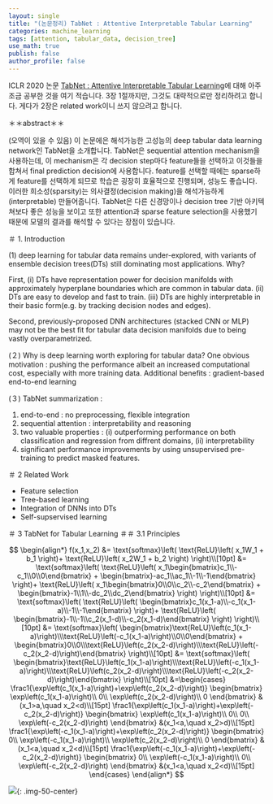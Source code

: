```yaml
---
layout: single
title: "(논문정리) TabNet : Attentive Interpretable Tabular Learning"
categories: machine_learning
tags: [attention, tabular_data, decision_tree]
use_math: true
publish: false
author_profile: false
---
```


ICLR 2020 논문 [TabNet : Attentive Interpretable Tabular Learning](https://ojs.aaai.org/index.php/AAAI/article/view/16826)에 대해 아주 조금 공부한 것을 여기 적습니다.
3장 1절까지만, 그것도 대략적으로만 정리하려고 합니다.
게다가 2장은 related work이니 쓰지 않으려고 합니다.

＊＊abstract＊＊

(오역이 있을 수 있음) 이 논문에은 해석가능한 고성능의 deep tabular data learning network인 TabNet을 소개합니다.
TabNet은 sequential attention mechanism을 사용하는데, 이 mechanism은 각 decision step마다 feature들을 선택하고 이것들을 합쳐서 final prediction decision에 사용합니다.
feature를 선택할 때에는 sparse하게 feature를 선택하게 되므로 학습은 굉장히 효율적으로 진행되며, 성능도 좋습니다.
이러한 희소성(sparsity)는 의사결정(decision making)을 해석가능하게(interpretable) 만들어줍니다.
TabNet은 다른 신경망이나 decision tree 기반 아키텍쳐보다 좋은 성능을 보이고 또한 attention과 sparse feature selection을 사용했기 때문에 모델의 결과를 해석할 수 있다는 장점이 있습니다.

＃ 1. Introduction

(1)
deep learning for tabular data remains under-explored, with variants of ensemble decision trees(DTs) still dominating most applications.
Why?

First,
(i) DTs have representation power for decision manifolds with approximately hyperplane boundaries which are common in tabular data.
(ii) DTs are easy to develop and fast to train.
(iii) DTs are highly interpretable in their basic form(e.g. by tracking decision nodes and edges).

Second,
previously-proposed DNN architectures (stacked CNN or MLP) may not be the best fit for tabular data decision manifolds due to being vastly overparametrized.

(２)
Why is deep learning worth exploring for tabular data?
One obvious motivation : pushing the performance albeit an increased computational cost, especially with more training data.
Additional benefits : gradient-based end-to-end learning

(３) TabNet summarization :

1. end-to-end : no preprocessing, flexible integration
2. sequential attention : interpretability and reasoning
3. two valuable properties : (i) outperforming performance on both classification and regression from diffrent domains, (ii) interpretability
4. significant performance improvements by using unsupervised pre-training to predict masked features.



＃ 2 Related Work
 - Feature selection
 - Tree-based learning
 - Integration of DNNs into DTs
 - Self-supservised learning



＃ 3 TabNet for Tabular Learning
＃＃ 3.1 Principles

$$
\begin{align*}
f(x_1,x_2)
&=
\text{softmax}\left(
    \text{ReLU}\left(
        x_1W_1 + b_1
    \right)+
    \text{ReLU}\left(
        x_2W_1 + b_2
    \right)
    \right)\\[10pt]
&=
\text{softmax}\left(
    \text{ReLU}\left(
        x_1\begin{bmatrix}c_1\\-c_1\\0\\0\end{bmatrix} + \begin{bmatrix}-ac_1\\ac_1\\-1\\-1\end{bmatrix}
    \right)+
    \text{ReLU}\left(
        x_1\begin{bmatrix}0\\0\\c_2\\-c_2\end{bmatrix} + \begin{bmatrix}-1\\1\\-dc_2\\dc_2\end{bmatrix}
    \right)
    \right)\\[10pt]
&=
\text{softmax}\left(
    \text{ReLU}\left(
        \begin{bmatrix}c_1(x_1-a)\\-c_1(x_1-a)\\-1\\-1\end{bmatrix}
    \right)+
    \text{ReLU}\left(
        \begin{bmatrix}-1\\-1\\c_2(x_1-d)\\-c_2(x_1-d)\end{bmatrix}
    \right)
    \right)\\[10pt]
&=
\text{softmax}\left(
    \begin{bmatrix}\text{ReLU}\left(c_1(x_1-a)\right)\\\text{ReLU}\left(-c_1(x_1-a)\right)\\0\\0\end{bmatrix}
    +
    \begin{bmatrix}0\\0\\\text{ReLU}\left(c_2(x_2-d)\right)\\\text{ReLU}\left(-c_2(x_2-d)\right)\end{bmatrix}
    \right)\\[10pt]
&=
\text{softmax}\left(
    \begin{bmatrix}\text{ReLU}\left(c_1(x_1-a)\right)\\\text{ReLU}\left(-c_1(x_1-a)\right)\\\text{ReLU}\left(c_2(x_2-d)\right)\\\text{ReLU}\left(-c_2(x_2-d)\right)\end{bmatrix}
    \right)\\[10pt]
&=\begin{cases}
\frac1{\exp\left(c_1(x_1-a)\right)+\exp\left(c_2(x_2-d)\right)}
\begin{bmatrix}
\exp\left(c_1(x_1-a)\right)\\
0\\
\exp\left(c_2(x_2-d)\right)\\
0
\end{bmatrix}
&(x_1>a,\quad x_2<d)\\[15pt]
\frac1{\exp\left(c_1(x_1-a)\right)+\exp\left(-c_2(x_2-d)\right)}
\begin{bmatrix}
\exp\left(c_1(x_1-a)\right)\\
0\\
0\\
\exp\left(-c_2(x_2-d)\right)
\end{bmatrix}
&(x_1<a,\quad x_2>d)\\[15pt]
\frac1{\exp\left(-c_1(x_1-a)\right)+\exp\left(c_2(x_2-d)\right)}
\begin{bmatrix}
0\\
\exp\left(-c_1(x_1-a)\right)\\
\exp\left(c_2(x_2-d)\right)\\
0
\end{bmatrix}
&(x_1<a,\quad x_2<d)\\[15pt]
\frac1{\exp\left(-c_1(x_1-a)\right)+\exp\left(-c_2(x_2-d)\right)}
\begin{bmatrix}
0\\
\exp\left(-c_1(x_1-a)\right)\\
0\\
\exp\left(-c_2(x_2-d)\right)
\end{bmatrix}
&(x_1<a,\quad x_2<d)\\[15pt]
\end{cases}
\end{align*}
$$

![]({{site.url}}\images\2023-05-24-TabNet\fig_2.png){: .img-50-center}

